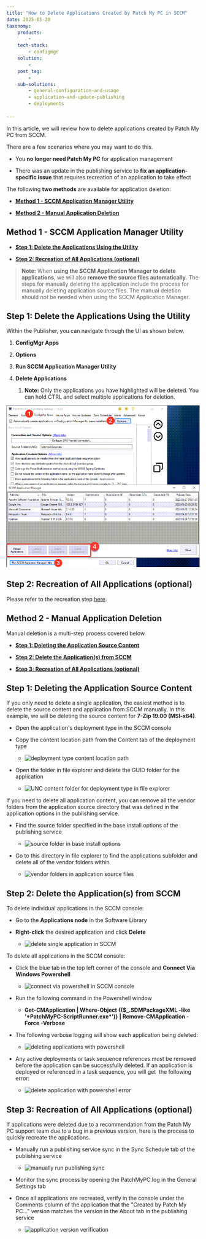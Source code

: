 ```yaml
---
title: "How to Delete Applications Created by Patch My PC in SCCM"
date: 2025-05-30
taxonomy:
    products:
        - 
    tech-stack:
        - configmgr
    solution:
        - 
    post_tag:
        - 
    sub-solutions:
        - general-configuration-and-usage
        - application-and-update-publishing
        - deployments

---
```


In this article, we will review how to delete applications created by Patch My PC from SCCM.

There are a few scenarios where you may want to do this.

- You **no longer need Patch My PC** for application management

- There was an update in the publishing service to **fix an application-specific issue** that requires recreation of an application to take effect

The following **two methods** are available for application deletion:

- **[Method 1 - SCCM Application Manager Utility](https://patchmypc.com/how-to-delete-applications-created-by-patch-my-pc-in-sccm#Method-1-SCCM-AppManUtil)**

- **[Method 2 - Manual Application Deletion](https://patchmypc.com/how-to-delete-applications-created-by-patch-my-pc-in-sccm#Method2-Manual-App-Deletion)**

## Method 1 - SCCM Application Manager Utility

- **[Step 1: Delete the Applications Using the Utility](#Delete-With-Util)**

- **[Step 2: Recreation of All Applications (optional)](#Recreate-Apps)**

> **Note:** When **using the SCCM Application Manager to delete applications**, we will also **remove the source files automatically**. The steps for manually deleting the application include the process for manually deleting application source files. The manual deletion should _not_ be needed when using the SCCM Application Manager.

## Step 1: Delete the Applications Using the Utility

Within the Publisher, you can navigate through the UI as shown below.

1. **ConfigMgr Apps**

3. **Options**

5. **Run SCCM Application Manager Utility**

7. **Delete Applications** 
    1. **Note:** Only the applications you have highlighted will be deleted. You can hold CTRL and select multiple applications for deletion.

![](../../_images/Sccm-AppMan-Util.png)

## Step 2: Recreation of All Applications (optional)

Please refer to the recreation step [here](#Recreate-Apps).

## Method 2 - Manual Application Deletion

Manual deletion is a multi-step process covered below.

- **[Step 1: Deleting the Application Source Content](#Delete-Source-Content)**

- **[Step 2: Delete the Application(s) from SCCM](#Delete-From-SCCM)**

- **[Step 3: Recreation of All Applications (optional)](#Recreate-Apps)**

## Step 1: Deleting the Application Source Content

If you only need to delete a single application, the easiest method is to delete the source content and application from SCCM manually. In this example, we will be deleting the source content for **7-Zip 19.00 (MSI-x64)**.

- Open the application's deployment type in the SCCM console

- Copy the content location path from the Content tab of the deployment type
    - ![deployment type content location path](images/get-content-location-path-of-deployment-type.png)
        

- Open the folder in file explorer and delete the GUID folder for the application
    - ![UNC content folder for deployment type in file explorer](images/UNC-content-folder-deployment-type.png)
        

If you need to delete all application content, you can remove all the vendor folders from the application source directory that was defined in the application options in the publishing service.

- Find the source folder specified in the base install options of the publishing service
    - ![source folder in base install options](images/source-folder-base-install-options.png)
        

- Go to this directory in file explorer to find the applications subfolder and delete all of the vendor folders within
    - ![vendor folders in application source files](images/vendor-folders-application-source-files.png)
        

## Step 2: Delete the Application(s) from SCCM

To delete individual applications in the SCCM console:

- Go to the **Applications node** in the Software Library

- **Right-click** the desired application and click **Delete**
    - ![delete single application in SCCM](images/delete-single-app-in-SCCM.png)
        

To delete all applications in the SCCM console:

- Click the blue tab in the top left corner of the console and **Connect Via Windows Powershell**
    - ![connect via powershell in SCCM console](images/SCCM-connect-via-powershell.png)

- Run the following command in the Powershell window
    - **Get-CMApplication | Where-Object {($\_.SDMPackageXML -like '\*PatchMyPC-ScriptRunner.exe\*')} | Remove-CMApplication -Force -Verbose**

- The following verbose logging will show each application being deleted:
    - ![deleting applications with powershell](images/power-shell-application-deleting.png)
        

- Any active deployments or task sequence references must be removed before the application can be successfully deleted. If an application is deployed or referenced in a task sequence, you will get  the following error:
    - ![delete application with powershell error](images/powershell-delete-app-error.png)
        

## Step 3: Recreation of All Applications (optional)

If applications were deleted due to a recommendation from the Patch My PC support team due to a bug in a previous version, here is the process to quickly recreate the applications.

- Manually run a publishing service sync in the Sync Schedule tab of the publishing service
    - ![manually run publishing sync](images/manually-run-publishing-sync.png)
        

- Monitor the sync process by opening the PatchMyPC.log in the General Settings tab

- Once all applications are recreated, verify in the console under the Comments column of the application that the "Created by Patch My PC..." version matches the version in the About tab in the publishing service
    - ![application version verification](images/application-version-verification.png)
